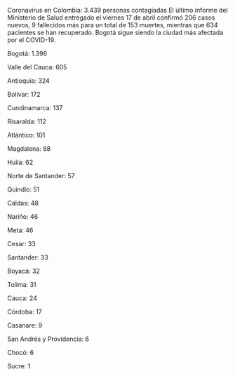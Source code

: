 Coronavirus en Colombia: 3.439 personas contagiadas
El último informe del Ministerio de Salud entregado el viernes 17 de abril confirmó 206 casos nuevos, 9 fallecidos más para un total de 153 muertes, mientras que 634 pacientes se han recuperado. Bogotá sigue siendo la ciudad más afectada por el COVID-19.

Bogotá: 1.396

Valle del Cauca: 605

Antioquia: 324

Bolívar: 172

Cundinamarca: 137

Risaralda: 112

Atlántico: 101

Magdalena: 88

Huila: 62

Norte de Santander: 57

Quindío: 51

Caldas: 48

Nariño: 46

Meta: 46

Cesar: 33

Santander: 33

Boyacá: 32

Tolima: 31

Cauca: 24

Córdoba: 17

Casanare: 9

San Andrés y Providencia: 6

Chocó: 6

Sucre: 1

